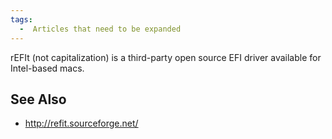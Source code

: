 ```yaml
---
tags:
  -  Articles that need to be expanded
---
```

rEFIt (not capitalization) is a third-party open source EFI driver
available for Intel-based macs.

## See Also

- <http://refit.sourceforge.net/>